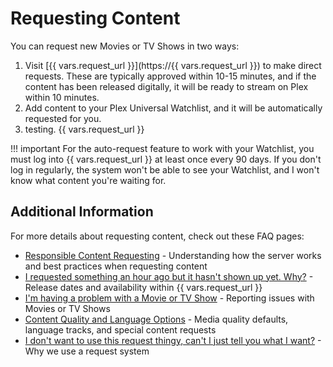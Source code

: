 # Requesting Content

You can request new Movies or TV Shows in two ways:

1. Visit [{{ vars.request_url }}](https://{{ vars.request_url }}) to make direct requests. These are typically approved within 10-15 minutes, and if the content has been released digitally, it will be ready to stream on Plex within 10 minutes.
2. Add content to your Plex Universal Watchlist, and it will be automatically requested for you.
3. testing. {{ vars.request_url }}

!!! important
    For the auto-request feature to work with your Watchlist, you must log into {{ vars.request_url }} at least once every 90 days. If you don't log in regularly, the system won't be able to see your Watchlist, and I won't know what content you're waiting for.

## Additional Information
For more details about requesting content, check out these FAQ pages:

- [Responsible Content Requesting](faq/responsible-content-requests.md) - Understanding how the server works and best practices when requesting content
- [I requested something an hour ago but it hasn't shown up yet. Why?](faq/missing-requests.md) - Release dates and availability within {{ vars.request_url }}
- [I'm having a problem with a Movie or TV Show](faq/content-issues.md) - Reporting issues with Movies or TV Shows
- [Content Quality and Language Options](faq/special-requests.md) - Media quality defaults, language tracks, and special content requests
- [I don't want to use this request thingy, can't I just tell you what I want?](faq/i-dont-want-to-use-overseerr.md) - Why we use a request system
